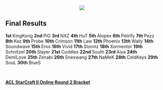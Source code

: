 <div id="q" style="padding: 0 10px;">
<center><img src="http://i.imgur.com/AbKPfNs.png"></center>

<h2>Final Results</h2>

<p>
<b> 1st	</b> KingKong 
<b> 2nd	</b> PiG 
<b> 3rd	</b> NXZ 
<b> 4th	</b> HuT 
<b> 5th	</b> Alopex 
<b> 6th	</b> Petrify 
<b> 7th	</b> Pezz 
<b> 8th	</b> Kez 
<b> 9th	</b> Probe 
<b> 10th </b>	Crimson 
<b> 11th </b>	Law 
<b> 12th </b>	Phoenix 
<b> 13th </b>	Wally 
<b> 14th </b>	Soundwave 
<b> 15th </b>	Eros 
<b> 16th </b>	Vivid 
<b> 17th </b>	Stormz 
<b> 18th </b>	Xormentor 
<b> 19th </b>	Schnitzel 
<b> 20th </b>	Slayer 
<b> 21st </b>	Cuddles 
<b> 22nd </b>	South 
<b> 23rd </b>	Aiya 
<b> 24th </b>	DemiLove 
<b> 25th </b>	Zenabi 
<b> 26th </b>	Snexwang 
<b> 27th </b>	NaMeK 
<b> 28th </b>	ColdKeys 
<b> 29th </b>	SouL 
<b> 30th </b>	BlueS 


<br><b>

<a href="http://2014sc2.challonge.com/ACLOR2">ACL StarCraft II Online Round 2 Bracket</a><b>
</b></b></p>
</div>